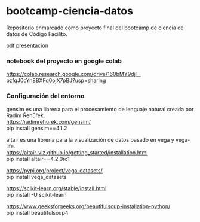 # bootcamp-ciencia-datos
Repositorio enmarcado como proyecto final del bootcamp de ciencia de datos de Código Facilito. 

[pdf presentación ](https://1drv.ms/b/s!ArmZqrYOBZJRjOcte_fusvr8oouKJA?e=hpY1xI)  

### notebook del proyecto en google colab  
https://colab.research.google.com/drive/160bMY9djT-pzfqJ0cYn8BXFq0ojX7pBJ?usp=sharing
### Configuración del entorno

gensim es una librería para el procesamiento de lenguaje natural creada por Radim Řehůřek.  
https://radimrehurek.com/gensim/  
pip install gensim==4.1.2  
  
altair es una librería para la visualización de datos basado en vega y vega-life.  
https://altair-viz.github.io/getting_started/installation.html  
pip install altair==4.2.0rc1  
  
https://pypi.org/project/vega-datasets/  
pip install vega_datasets  

https://scikit-learn.org/stable/install.html  
pip install -U scikit-learn

https://www.geeksforgeeks.org/beautifulsoup-installation-python/  
pip install beautifulsoup4
